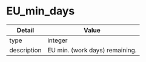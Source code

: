 # EU_min_days
| Detail | Value |
| ------ | ----- |
| type | integer |
| description | EU min. (work days) remaining. |

